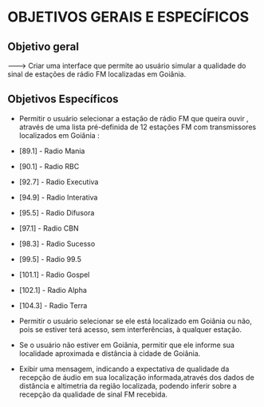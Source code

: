 
# OBJETIVOS GERAIS E ESPECÍFICOS

## Objetivo geral

---> Criar uma interface que permite ao usuário simular a qualidade do sinal de estações de rádio FM localizadas em Goiânia.

## Objetivos Específicos

- Permitir o usuário selecionar a estação de rádio FM que queira ouvir , através de uma lista pré-definida de 12 estações FM com transmissores localizados em Goiânia :
- [89.1] - Radio Mania
- [90.1] - Radio RBC
- [92.7] - Radio Executiva
- [94.9] - Radio Interativa
- [95.5] - Radio Difusora
- [97.1] - Radio CBN
- [98.3] - Radio Sucesso
- [99.5] - Radio 99.5
- [101.1] - Radio Gospel
- [102.1] - Radio Alpha
- [104.3] - Radio Terra

- Permitir o usuário selecionar se ele está localizado em Goiânia ou não, pois se estiver terá acesso, sem interferências, à qualquer estação.

- Se o usuário não estiver em Goiânia, permitir que ele informe sua localidade aproximada e distância à cidade de Goiânia.

- Exibir uma mensagem, indicando a expectativa de qualidade da recepção de áudio em sua localização informada,através dos dados de distância e altimetria da região localizada, podendo inferir sobre a recepção da qualidade de sinal FM recebida.



 

